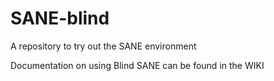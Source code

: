 # SANE-blind
A repository to try out the SANE environment 

Documentation on using Blind SANE can be found in the WIKI
